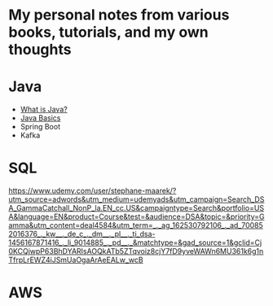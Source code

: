# My personal notes from various books, tutorials, and   my own thoughts 

# Java
*  [What is Java?](https://github.com/LukeHeuser/notes/blob/main/Java/what_is_java.md)
*  [Java Basics](https://github.com/LukeHeuser/notes/blob/main/Java/java_basics.md)
*  Spring Boot
*  Kafka

# SQL

https://www.udemy.com/user/stephane-maarek/?utm_source=adwords&utm_medium=udemyads&utm_campaign=Search_DSA_GammaCatchall_NonP_la.EN_cc.US&campaigntype=Search&portfolio=USA&language=EN&product=Course&test=&audience=DSA&topic=&priority=Gamma&utm_content=deal4584&utm_term=_._ag_162530792106_._ad_700852016376_._kw__._de_c_._dm__._pl__._ti_dsa-1456167871416_._li_9014885_._pd__._&matchtype=&gad_source=1&gclid=Cj0KCQjwpP63BhDYARIsAOQkATb5ZTqvoiz8cjY7fD9yveWAWn6MU361k6g1nTfrpLrEWZ4iJSmUaOgaArAeEALw_wcB

# AWS

